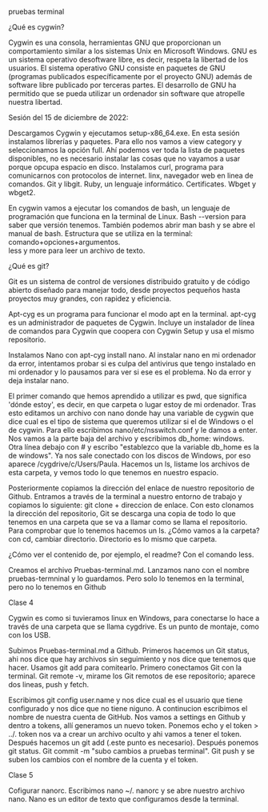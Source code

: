 pruebas terminal

¿Qué es cygwin? 

Cygwin es una consola, herramientas GNU que proporcionan un comportamiento similar a los sistemas Unix en Microsoft Windows. GNU es un sistema operativo desoftware libre, es decir, respeta la libertad de los usuarios. El sistema operativo GNU consiste en paquetes de GNU (programas publicados específicamente por el proyecto GNU) además de software libre publicado por terceras partes. El desarrollo de GNU ha permitido que se pueda utilizar un ordenador sin software que atropelle nuestra libertad.

Sesión del 15 de diciembre de 2022:

Descargamos Cygwin y ejecutamos setup-x86_64.exe. En esta sesión instalamos librerías y paquetes. Para ello nos vamos a view category y seleccionamos la opción full. Ahí podemos ver toda la lista de paquetes disponibles, no es necesario instalar las cosas que no vayamos a usar porque opcupa espacio en disco. Instalamos curl, programa para comunicarnos con protocolos de internet. linx, navegador web en linea de comandos. Git y libgit. Ruby, un lenguaje informático. Certificates. Wbget y wbget2.

En cygwin vamos a ejecutar los comandos de bash, un lenguaje de programación que funciona en la terminal de Linux. Bash --version para saber que versión tenemos. También podemos abrir man bash y se abre el manual de bash. 
Estructura que se utiliza en la terminal: comando+opciones+argumentos.   
less y more para leer un archivo de texto. 

¿Qué es git? 

Git es un sistema de control de versiones distribuido gratuito y de código abierto diseñado para manejar todo, desde proyectos pequeños hasta proyectos muy grandes, con rapidez y eficiencia.

Apt-cyg es un programa para funcionar el modo apt en la terminal. apt-cyg es un administrador de paquetes de Cygwin. Incluye un instalador de línea de comandos para Cygwin que coopera con Cygwin Setup y usa el mismo repositorio.

Instalamos Nano con apt-cyg install nano. Al instalar nano en mi ordenador da error, intentamos probar si es culpa del antivirus que tengo instalado en mi ordenador y lo pausamos para ver si ese es el problema. No da error y deja instalar nano. 

El primer comando que hemos aprendido a utilizar es pwd, que significa 'dónde estoy', es decir, en que carpeta o lugar estoy de mi ordenador.  Tras esto editamos un archivo con nano donde hay una variable de cygwin que dice cual es el tipo de sistema que queremos utilizar si el de Windows o el de cygwin. Para ello escribimos nano/etc/nsswitch.conf y le damos a enter. Nos vamos a la parte baja del archivo y escribimos db_home: windows. Otra línea debajo con # y escribo "establezco que la variable db_home es la de windows". Ya nos sale conectado con los discos de Windows, por eso aparece /cygdrive/c/Users/Paula. Hacemos un ls, listame los archivos de esta carpeta, y vemos todo lo que tenemos en nuestro espacio.   


Posteriormente copiamos la dirección del enlace de nuestro repositorio de Github. Entramos a través de la terminal a nuestro entorno de trabajo y copiamos lo siguiente: git clone + direccion de enlace. Con esto clonamos la dirección del repositorio, Git se descarga una copia de todo lo que tenemos en una carpeta que se va a llamar como se llama el repositorio. Para comprobar que lo tenemos hacemos un ls. ¿Cómo vamos a la carpeta? con cd, cambiar directorio. Directorio es lo mismo que carpeta. 

¿Cómo ver el contenido de, por ejemplo, el readme? Con el comando less.

Creamos el archivo Pruebas-terminal.md. Lanzamos nano con el nombre pruebas-termninal y lo guardamos. Pero solo lo tenemos en la terminal, pero no lo tenemos en Github

Clase 4

Cygwin es como si tuvieramos linux en Windows, para conectarse lo hace a través de una carpeta que se llama cygdrive. Es un punto de montaje, como con los USB. 

Subimos Pruebas-terminal.md a Github. Primeros hacemos un Git status, ahi nos dice que hay archivos sin seguimiento y nos dice que tenemos que hacer. Usamos git add para comitearlo. Primero conectamos Git con la terminal. Git remote -v, mirame los Git remotos de ese repositorio; aparece dos lineas, push y fetch.

Escribimos git config user.name y nos dice cual es el usuario que tiene configurado y nos dice que no tiene niguno. A continucion escribimos el nombre de nuestra cuenta de GitHub. Nos vamos a settings en Github y dentro a tokens, allí generamos un nuevo token. Ponemos echo y el token > ../. token nos va a crear un archivo oculto y ahi vamos a tener el token. Después hacemos un git add (.este punto es necesario). Después ponemos git status. Git commit -m "subo cambios a pruebas terminal". Git push y se suben los cambios con el nombre de la cuenta y el token.


Clase 5

Cofigurar nanorc. Escribimos nano ~/. nanorc y se abre nuestro archivo nano. Nano es un editor de texto que configuramos desde la terminal. 
